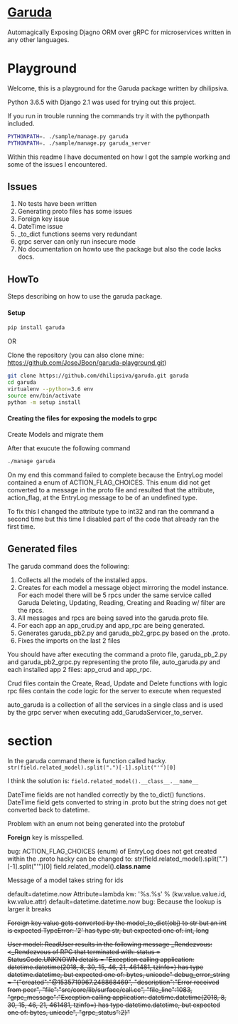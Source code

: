 # [Garuda]((https://github.com/dhilipsiva/garuda))
Automagically Exposing Djagno ORM over gRPC for microservices written in any other languages.

# Playground
Welcome, this is a playground for the Garuda package written by dhilipsiva.

Python 3.6.5 with Django 2.1 was used for trying out this project.

If you run in trouble running the commands try it with the pythonpath included.

```bash
PYTHONPATH=. ./sample/manage.py garuda
PYTHONPATH=. ./sample/manage.py garuda_server
```

Within this readme I have documented on how I got the sample working and some of the issues I encountered.

## Issues

1. No tests have been written
2. Generating proto files has some issues
4. Foreign key issue
5. DateTime issue
6. _to_dict functions seems very redundant
7. grpc server can only run insecure mode
8. No documentation on howto use the package but also the code lacks docs.

## HowTo
Steps describing on how to use the garuda package.

#### Setup
```bash 
pip install garuda
```
OR

Clone the repository (you can also clone mine: https://github.com/JoseJBoon/garuda-playground.git)
```bash
git clone https://github.com/dhilipsiva/garuda.git garuda
cd garuda
virtualenv --python=3.6 env
source env/bin/activate
python -m setup install
```

#### Creating the files for exposing the models to grpc
Create Models and migrate them

After that exucute the following command
```bash
./manage garuda
```

On my end this command failed to complete because the EntryLog model contained a enum of ACTION_FLAG_CHOICES. This enum did not get converted to a message in the proto file and resulted that the attribute, action_flag, at the EntryLog message to be of an undefined type.

To fix this I changed the attribute type to int32 and ran the command a second time but this time I disabled part of the code that already ran the first time.

## Generated files

The garuda command does the following:
1. Collects all the models of the installed apps.
2. Creates for each model a message object mirroring the model instance.
   For each model there will be 5 rpcs under the same service called Garuda
   Deleting, Updating, Reading, Creating and Reading w/ filter are the rpcs.
3. All messages and rpcs are being saved into the garuda.proto file.
4. For each app an app_crud.py and app_rpc are being generated.
5. Generates garuda_pb2.py and garuda_pb2_grpc.py based on the .proto.
6. Fixes the imports on the last 2 files

You should have after executing the command a proto file, garuda_pb_2.py and garuda_pb2_grpc.py representing the proto file, auto_garuda.py and each installed app 2 files: app_crud and app_rpc.

Crud files contain the Create, Read, Update and Delete functions with logic
rpc files contain the code logic for the server to execute when requested

auto_garuda is a collection of all the services in a single class and is used by the grpc server when executing add_GarudaServicer_to_server.

# section
In the garuda command there is function called hacky.
`str(field.related_model).split(".")[-1].split("'")[0]`

I think the solution is:
`field.related_model().__class__.__name__`

DateTime fields are not handled correctly by the to_dict() functions.
DateTime field gets converted to string in .proto but the string does not get converted back to datetime.

Problem with an enum not being generated into the protobuf

**Foreign** key is misspelled.

bug: ACTION_FLAG_CHOICES (enum) of EntryLog does not get created within the .proto
hacky can be changed to:
str(field.related_model).split(".")[-1].split("'")[0]
field.related_model().__class__.__name__

Message of a model takes string for ids

default=datetime.now
Attribute=lambda kw: '%s.%s' % (kw.value.value.id, kw.value.attr)
default=datetime.datetime.now
bug: Because the lookup is larger it breaks

~~Foreign key value gets converted by the model_to_dict(obj) to str but an int is expected
TypeError: '2' has type str, but expected one of: int, long~~

~~User model: ReadUser results in the following message
_Rendezvous: <_Rendezvous of RPC that terminated with:
      status = StatusCode.UNKNOWN
      details = "Exception calling application: datetime.datetime(2018, 8, 30, 15, 46, 21, 461481, tzinfo=<UTC>)
                  has type datetime.datetime, but expected one of: bytes, unicode"
      debug_error_string =
            "{"created":"@1535719967.248868469",
      "description":"Error received from peer",
      "file":"src/core/lib/surface/call.cc",
      "file_line":1083,
      "grpc_message":"Exception calling application: datetime.datetime(2018, 8, 30, 15, 46, 21, 461481,
                        tzinfo=<UTC>) has type datetime.datetime, but expected one of: bytes, unicode",
      "grpc_status":2}"~~
